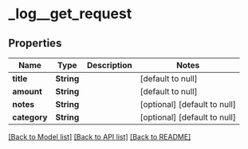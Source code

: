 # _log__get_request
## Properties

| Name | Type | Description | Notes |
|------------ | ------------- | ------------- | -------------|
| **title** | **String** |  | [default to null] |
| **amount** | **String** |  | [default to null] |
| **notes** | **String** |  | [optional] [default to null] |
| **category** | **String** |  | [optional] [default to null] |

[[Back to Model list]](../README.md#documentation-for-models) [[Back to API list]](../README.md#documentation-for-api-endpoints) [[Back to README]](../README.md)

